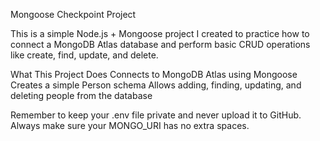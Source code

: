 Mongoose Checkpoint Project

This is a simple Node.js + Mongoose project I created to practice how to connect a MongoDB Atlas database and perform basic CRUD operations like create, find, update, and delete.

What This Project Does
Connects to MongoDB Atlas using Mongoose
Creates a simple Person schema
Allows adding, finding, updating, and deleting people from the database

Remember to keep your .env file private and never upload it to GitHub.
Always make sure your MONGO_URI has no extra spaces.